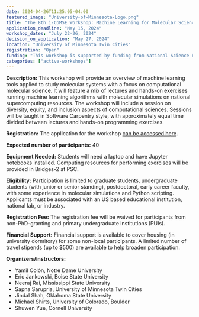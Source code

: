 ```yaml
---
date: 2024-04-26T11:25:05-04:00
featured_image: "University-of-Minnesota-Logo.png"
title: "The 8th i-CoMSE Workshop: Machine Learning for Molecular Science"
application_deadline: "May 15, 2024"
workshop_dates: "July 22-26, 2024"
decision_on_application: "May 27, 2024"
location: "University of Minnesota Twin Cities"
registration: "Open"
funding: "This workshop is supported by funding from National Science Foundation Office of Advanced Cyberinfrastructure"
categories: ["active-workshops"]
---
```


**Description:** This workshop will provide an overview of machine learning tools applied to study molecular systems with a focus on computational molecular science. It will feature a mix of lectures and hands-on exercises running machine learning algorithms with molecular simulations on national supercomputing resources. The workshop will include a session on diversity, equity, and inclusion aspects of computational sciences. Sessions will be taught in Software Carpentry style, with approximately equal time divided between lectures and hands-on programming exercises.

**Registration:**
The application for the workshop [can be accessed here](https://forms.gle/T4UPibVrzpouGKVQ6).

<!--
**Preliminary Schedule:**
- Monday  July 22th, 2024
  - Feature representation
  - Dimensionality reduction
  - Unsupervised learning
- Tuesday, July 23rd, 2024
  - Clustering and visualization
  - Regression and supervised learning
  - Training, testing, and validation
  - Simple regression models
  - D&I workshop
- Wednesday, July 24th, 2024
  - Structured vs unstructured data
  - Regularized vs tree based methods
  - Interpretability
  - Workshop Outing
- Thursday, July 25th, 2024
  - Deep learning
  - Advanced examples of ML applications to molecular science
  - ML on cyberinfrastructure
- Friday, July 26th, 2024
  - Generative models and inverse design
  - General Q&A
  - Wrap up
-->

**Expected number of participants:** 40

**Equipment Needed:** Students will need a laptop and have Jupyter notebooks installed. Computing resources for performing 
exercises will be provided in Bridges-2 at PSC. 
<!--
**Dormitory Check-In:** July 9th, 2023 (starts at 1 pm) and Check out: July 14th 2023 (by noon) 
-->
**Eligibility:** Participation is limited to graduate students, undergraduate students (with junior or senior standing), postdoctoral, early career faculty, with some experience in molecular simulations and Python scripting. Applicants must be associated with an US based educational institution, national lab, or industry.

**Registration Fee:** The registration fee will be waived for participants from non-PhD-granting and primary undergraduate institutions (PUIs).

**Financial Support:**  Financial support is available to cover housing (in university dormitory) for some non-local participants. A limited number of travel stipends (up to $500) are available to help broaden participation.

**Organizers/Instructors:**
- Yamil Colón, Notre Dame University
- Eric Jankowski, Boise State University
- Neeraj Rai, Mississippi State University
- Sapna Sarupria, University of Minnesota Twin Cities
- Jindal Shah, Oklahoma State University
- Michael Shirts, University of Colorado, Boulder
- Shuwen Yue, Cornell University
